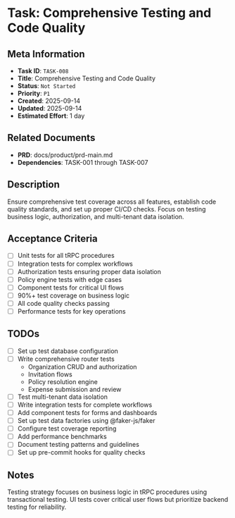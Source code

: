 # Task: Comprehensive Testing and Code Quality

## Meta Information

- **Task ID**: `TASK-008`
- **Title**: Comprehensive Testing and Code Quality
- **Status**: `Not Started`
- **Priority**: `P1`
- **Created**: 2025-09-14
- **Updated**: 2025-09-14
- **Estimated Effort**: 1 day

## Related Documents

- **PRD**: docs/product/prd-main.md
- **Dependencies**: TASK-001 through TASK-007

## Description

Ensure comprehensive test coverage across all features, establish code quality standards, and set up proper CI/CD checks. Focus on testing business logic, authorization, and multi-tenant data isolation.

## Acceptance Criteria

- [ ] Unit tests for all tRPC procedures
- [ ] Integration tests for complex workflows
- [ ] Authorization tests ensuring proper data isolation
- [ ] Policy engine tests with edge cases
- [ ] Component tests for critical UI flows
- [ ] 90%+ test coverage on business logic
- [ ] All code quality checks passing
- [ ] Performance tests for key operations

## TODOs

- [ ] Set up test database configuration
- [ ] Write comprehensive router tests
  - Organization CRUD and authorization
  - Invitation flows
  - Policy resolution engine
  - Expense submission and review
- [ ] Test multi-tenant data isolation
- [ ] Write integration tests for complete workflows
- [ ] Add component tests for forms and dashboards
- [ ] Set up test data factories using @faker-js/faker
- [ ] Configure test coverage reporting
- [ ] Add performance benchmarks
- [ ] Document testing patterns and guidelines
- [ ] Set up pre-commit hooks for quality checks

## Notes

Testing strategy focuses on business logic in tRPC procedures using transactional testing. UI tests cover critical user flows but prioritize backend testing for reliability.